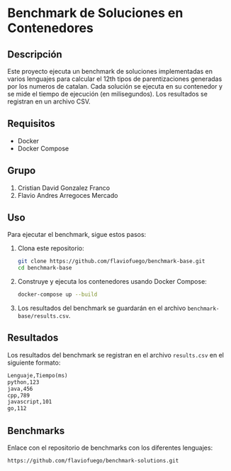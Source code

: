 # Benchmark de Soluciones en Contenedores

## Descripción

Este proyecto ejecuta un benchmark de soluciones implementadas en varios lenguajes para calcular el 12th tipos de parentizaciones generadas por los numeros de catalan. Cada solución se ejecuta en su contenedor y se mide el tiempo de ejecución (en milisegundos). Los resultados se registran en un archivo CSV.

## Requisitos

- Docker
- Docker Compose

## Grupo

1. Cristian David Gonzalez Franco
2. Flavio Andres Arregoces Mercado

## Uso

Para ejecutar el benchmark, sigue estos pasos:

1. Clona este repositorio:

    ```sh
    git clone https://github.com/flaviofuego/benchmark-base.git
    cd benchmark-base
    ```

2. Construye y ejecuta los contenedores usando Docker Compose:

    ```sh
    docker-compose up --build
    ```

3. Los resultados del benchmark se guardarán en el archivo `benchmark-base/results.csv`.

## Resultados

Los resultados del benchmark se registran en el archivo `results.csv` en el siguiente formato:

```txt
Lenguaje,Tiempo(ms)
python,123
java,456
cpp,789
javascript,101
go,112
```

## Benchmarks

Enlace con el repositorio de benchmarks con los diferentes lenguajes:

```sh
https://github.com/flaviofuego/benchmark-solutions.git
```
